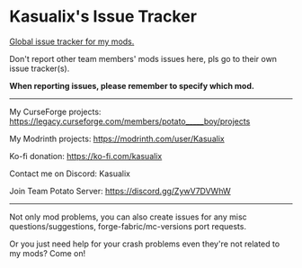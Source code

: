 # Kasualix's Issue Tracker
[Global issue tracker for my mods.](https://github.com/MCTeamPotato/Kasualix-Issue-Tracker/issues)

Don't report other team members' mods issues here, pls go to their own issue tracker(s).

**When reporting issues, please remember to specify which mod.**
____
My CurseForge projects: https://legacy.curseforge.com/members/potato_____boy/projects

My Modrinth projects: https://modrinth.com/user/Kasualix

Ko-fi donation: https://ko-fi.com/kasualix

Contact me on Discord: Kasualix

Join Team Potato Server: https://discord.gg/ZywV7DVWhW
____
Not only mod problems, you can also create issues for any misc questions/suggestions, forge-fabric/mc-versions port requests.

Or you just need help for your crash problems even they're not related to my mods? Come on!
